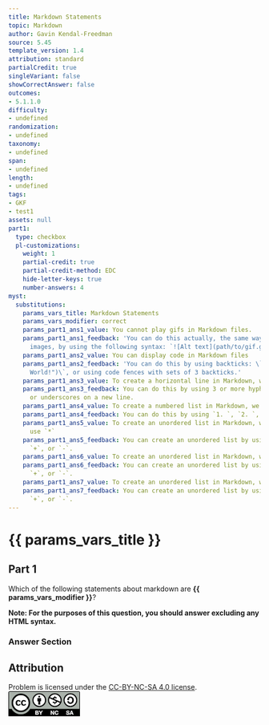 ```yaml
---
title: Markdown Statements
topic: Markdown
author: Gavin Kendal-Freedman
source: 5.45
template_version: 1.4
attribution: standard
partialCredit: true
singleVariant: false
showCorrectAnswer: false
outcomes:
- 5.1.1.0
difficulty:
- undefined
randomization:
- undefined
taxonomy:
- undefined
span:
- undefined
length:
- undefined
tags:
- GKF
- test1
assets: null
part1:
  type: checkbox
  pl-customizations:
    weight: 1
    partial-credit: true
    partial-credit-method: EDC
    hide-letter-keys: true
    number-answers: 4
myst:
  substitutions:
    params_vars_title: Markdown Statements
    params_vars_modifier: correct
    params_part1_ans1_value: You cannot play gifs in Markdown files.
    params_part1_ans1_feedback: 'You can do this actually, the same way as for normal
      images, by using the following syntax: `![Alt text](path/to/gif.gif)`'
    params_part1_ans2_value: You can display code in Markdown files
    params_part1_ans2_feedback: 'You can do this by using backticks: \`print("Hello
      World!")\`, or using code fences with sets of 3 backticks.'
    params_part1_ans3_value: To create a horizontal line in Markdown, we use `---`
    params_part1_ans3_feedback: You can do this by using 3 or more hyphens, asterisks,
      or underscores on a new line.
    params_part1_ans4_value: To create a numbered list in Markdown, we use `1. `
    params_part1_ans4_feedback: You can do this by using `1. `, `2. `, etc.
    params_part1_ans5_value: To create an unordered list in Markdown, we can <b>not</b>
      use `*`
    params_part1_ans5_feedback: You can create an unordered list by using any of `*`,
      `+`, or `-`.
    params_part1_ans6_value: To create an unordered list in Markdown, we can use `-`
    params_part1_ans6_feedback: You can create an unordered list by using any of `*`,
      `+`, or `-`.
    params_part1_ans7_value: To create an unordered list in Markdown, we can use `+`
    params_part1_ans7_feedback: You can create an unordered list by using any of `*`,
      `+`, or `-`.
---
```

# {{ params_vars_title }}

## Part 1

Which of the following statements about markdown are **{{  params_vars_modifier }}**?

**Note: For the purposes of this question, you should answer **excluding** any HTML syntax.**

### Answer Section

## Attribution

Problem is licensed under the [CC-BY-NC-SA 4.0 license](https://creativecommons.org/licenses/by-nc-sa/4.0/).<br> ![The Creative Commons 4.0 license requiring attribution-BY, non-commercial-NC, and share-alike-SA license.](https://raw.githubusercontent.com/firasm/bits/master/by-nc-sa.png)